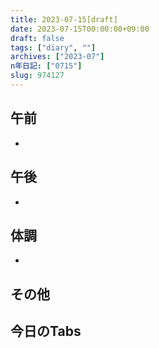 ```yaml
---
title: 2023-07-15[draft]
date: 2023-07-15T00:00:00+09:00
draft: false
tags: ["diary", ""]
archives: ["2023-07"]
n年日記: ["0715"]
slug: 974127
---
```

## 午前
- 
## 午後
- 
## 体調
- 
## その他
## 今日のTabs